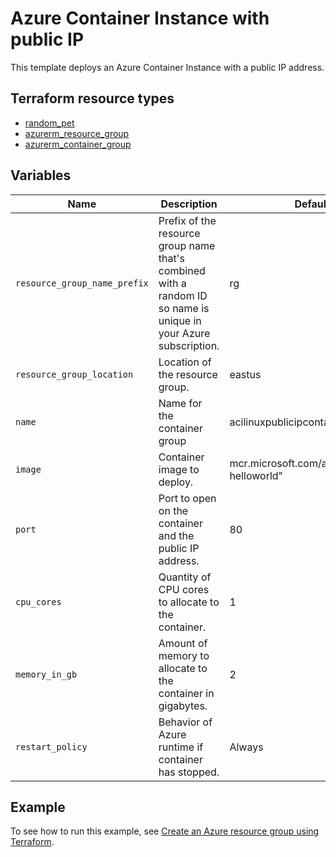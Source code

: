 # Azure Container Instance with public IP

This template deploys an Azure Container Instance with a public IP address.

## Terraform resource types

- [random_pet](https://registry.terraform.io/providers/hashicorp/random/latest/docs/resources/pet)
- [azurerm_resource_group](https://registry.terraform.io/providers/hashicorp/azurerm/latest/docs/resources/resource_group)
- [azurerm_container_group](https://registry.terraform.io/providers/hashicorp/azurerm/latest/docs/resources/container_group)

## Variables

| Name | Description | Default |
|-|-|-|
| `resource_group_name_prefix` | Prefix of the resource group name that's combined with a random ID so name is unique in your Azure subscription. | rg |
| `resource_group_location` | Location of the resource group. | eastus |
| `name` | Name for the container group | acilinuxpublicipcontainergroup |
| `image` | Container image to deploy. | mcr.microsoft.com/azuredocs/aci-helloworld" |
| `port` | Port to open on the container and the public IP address. | 80 |
| `cpu_cores` | Quantity of CPU cores to allocate to the container. | 1 |
| `memory_in_gb` | Amount of memory to allocate to the container in gigabytes. | 2 |
| `restart_policy` | Behavior of Azure runtime if container has stopped. | Always |

## Example

To see how to run this example, see [Create an Azure resource group using Terraform](https://docs.microsoft.com/azure/developer/terraform/create-resource-group).